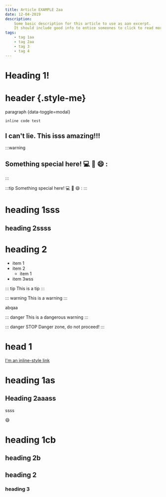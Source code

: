 ```yaml
---
title: Article EXAMPLE 2aa
date: 12-04-2019
description:
    Some basic description for this article to use as aan excerpt.
    It should include good info to entice someones to click to read more.
tags:
    - tag 1aa
    - tag 2aa
    - tag 3
    - tag 4
---
```


# Heading 1!

# header {.style-me}
paragraph {data-toggle=modal}

`inline code test`

## I can't lie. This isss amazing!!!

:::warning
## Something special here! :computer: :key: :smile: :
:::

:::tip
Something special here! :computer: :key: :smile: :
:::

# heading 1sss

## heading 2ssss


# heading 2

- item 1
- item 2
    - item 1
- item 3wss

::: tip
This is a tip
:::

::: warning
This is a warning
:::

abqaa

::: danger
This is a dangerous warning
:::

::: danger STOP
Danger zone, do not proceed!
:::

# head 1

[I'm an inline-style link](https://www.google.com)
<!-- 
![Image Test](~/assets/hero1.png) -->

# heading 1as

## Heading 2aaass

ssss

:smile:

# heading 1cb

## heading 2b

## heading 2

### heading 3